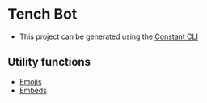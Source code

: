 # Tench Bot

* This project can be generated using the [Constant CLI](https://github.com/rinckodev/constatic)

## Utility functions

- [Emojis](./src/functions/utils/emojis.ts)
- [Embeds](./src/functions/utils/embed.ts)
